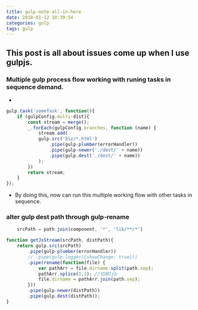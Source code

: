 ```yaml
---
title: gulp-note-all-in-here
date: 2018-01-12 10:39:54
categories: gulp
tags: gulp
---
```


## This post is all about issues come up when I use gulpjs.

### Multiple gulp process flow working with runing tasks in sequence demand.
- 
```js
gulp.task('someTask', function(){
    if (gulpConfig.multi-dist){
        const stream = merge();
        _.forEach(gulpConfig.branches, function (name) {
            stream.add(
            gulp.src('biz/*.html')
                .pipe(gulp-plumber(errorHandler))
                .pipe(gulp-newer('./dest/' + name))
                .pipe(gulp.dest('./dest/' + name))
            );
        })
        return stream;
    }
});
```
- By doing this, now can run this multiple working flow with other tasks in sequence.

### alter gulp dest path through gulp-rename
```js
    srcPath = path.join(component, '*', 'lib/**/*')
```
```js
function getJsStream(srcPath, distPath){
	return gulp.src(srcPath)
		.pipe(gulp-plumber(errorHandler))
		// .pipe(gulp-logger({showChange: true}))
		.pipe(rename(function(file) {
			var pathArr = file.dirname.split(path.sep);
			pathArr.splice(1,1); //切掉lib
			file.dirname = pathArr.join(path.sep);
		}))
		.pipe(gulp-newer(distPath))
		.pipe(gulp.dest(distPath));
}

```
